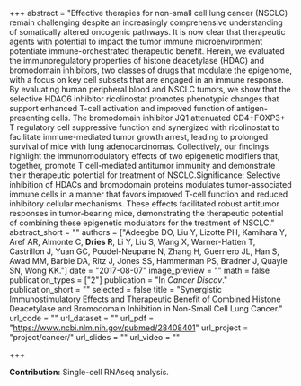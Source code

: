 +++
abstract = "Effective therapies for non-small cell lung cancer (NSCLC) remain challenging despite an increasingly comprehensive understanding of somatically altered oncogenic pathways. It is now clear that therapeutic agents with potential to impact the tumor immune microenvironment potentiate immune-orchestrated therapeutic benefit. Herein, we evaluated the immunoregulatory properties of histone deacetylase (HDAC) and bromodomain inhibitors, two classes of drugs that modulate the epigenome, with a focus on key cell subsets that are engaged in an immune response. By evaluating human peripheral blood and NSCLC tumors, we show that the selective HDAC6 inhibitor ricolinostat promotes phenotypic changes that support enhanced T-cell activation and improved function of antigen-presenting cells. The bromodomain inhibitor JQ1 attenuated CD4+FOXP3+ T regulatory cell suppressive function and synergized with ricolinostat to facilitate immune-mediated tumor growth arrest, leading to prolonged survival of mice with lung adenocarcinomas. Collectively, our findings highlight the immunomodulatory effects of two epigenetic modifiers that, together, promote T cell-mediated antitumor immunity and demonstrate their therapeutic potential for treatment of NSCLC.Significance: Selective inhibition of HDACs and bromodomain proteins modulates tumor-associated immune cells in a manner that favors improved T-cell function and reduced inhibitory cellular mechanisms. These effects facilitated robust antitumor responses in tumor-bearing mice, demonstrating the therapeutic potential of combining these epigenetic modulators for the treatment of NSCLC."
abstract_short = ""
authors = ["Adeegbe DO, Liu Y, Lizotte PH, Kamihara Y, Aref AR, Almonte C, **Dries R**, Li Y, Liu S, Wang X, Warner-Hatten T, Castrillon J, Yuan GC, Poudel-Neupane N, Zhang H, Guerriero JL, Han S, Awad MM, Barbie DA, Ritz J, Jones SS, Hammerman PS, Bradner J, Quayle SN, Wong KK."]
date = "2017-08-07"
image_preview = ""
math = false
publication_types = ["2"]
publication = "In *Cancer Discov*."
publication_short = ""
selected = false
title = "Synergistic Immunostimulatory Effects and Therapeutic Benefit of Combined Histone Deacetylase and Bromodomain Inhibition in Non-Small Cell Lung Cancer."
url_code = ""
url_dataset = ""
url_pdf = "https://www.ncbi.nlm.nih.gov/pubmed/28408401"
url_project = "project/cancer/"
url_slides = ""
url_video = ""

+++

**Contribution:** Single-cell RNAseq analysis.